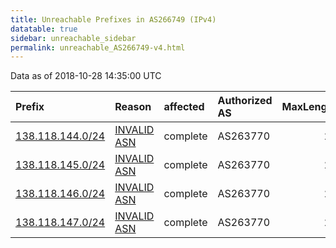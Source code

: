```yaml
---
title: Unreachable Prefixes in AS266749 (IPv4)
datatable: true
sidebar: unreachable_sidebar
permalink: unreachable_AS266749-v4.html
---
```


Data as of 2018-10-28 14:35:00 UTC


<div class="datatable-begin"></div>

| Prefix                                                     | Reason                                                                                                   | affected   | Authorized AS   |   MaxLength | Anchor                                         |   unreachable /24s |
|:-----------------------------------------------------------|:---------------------------------------------------------------------------------------------------------|:-----------|:----------------|------------:|:-----------------------------------------------|-------------------:|
| [138.118.144.0/24](https://stat.ripe.net/138.118.144.0/24) | [INVALID ASN](https://rpki-validator.ripe.net/announcement-preview?asn=AS266749&prefix=138.118.144.0/24) | complete   | AS263770        |          24 | [LACNIC](unreachable_LACNIC_RPKI_Root-v4.html) |                  1 |
| [138.118.145.0/24](https://stat.ripe.net/138.118.145.0/24) | [INVALID ASN](https://rpki-validator.ripe.net/announcement-preview?asn=AS266749&prefix=138.118.145.0/24) | complete   | AS263770        |          24 | [LACNIC](unreachable_LACNIC_RPKI_Root-v4.html) |                  1 |
| [138.118.146.0/24](https://stat.ripe.net/138.118.146.0/24) | [INVALID ASN](https://rpki-validator.ripe.net/announcement-preview?asn=AS266749&prefix=138.118.146.0/24) | complete   | AS263770        |          24 | [LACNIC](unreachable_LACNIC_RPKI_Root-v4.html) |                  1 |
| [138.118.147.0/24](https://stat.ripe.net/138.118.147.0/24) | [INVALID ASN](https://rpki-validator.ripe.net/announcement-preview?asn=AS266749&prefix=138.118.147.0/24) | complete   | AS263770        |          24 | [LACNIC](unreachable_LACNIC_RPKI_Root-v4.html) |                  1 |

<div class="datatable-end"></div>